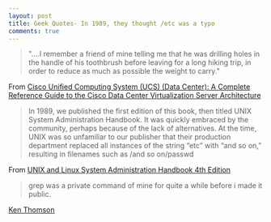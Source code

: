 ```yaml
---
layout: post
title: Geek Quotes- In 1989, they thought /etc was a typo
comments: true
---
```


> "....I remember a friend of mine telling me that he was drilling holes in the handle of his toothbrush before leaving for a long hiking trip, in order to reduce as much as possible the weight to carry."

From [Cisco Unified Computing System (UCS) (Data Center): A Complete Reference Guide to the Cisco Data Center Virtualization Server Architecture](http://www.ciscopress.com/store/cisco-unified-computing-system-ucs-data-center-a-complete-9781587141935)

> In 1989, we published the first edition of this book, then titled UNIX System Administration Handbook. It was quickly embraced by the community, perhaps because of the lack of alternatives. At the time, UNIX was so unfamiliar to our publisher that their production department replaced all instances of the string “etc” with “and so on,” resulting in filenames such as /and so on/passwd

From [UNIX and Linux System Administration Handbook 4th Edition](http://www.admin.com/)

> grep was a private command of mine for quite a while before i made it public.  

[Ken Thomson](https://medium.com/@rualthanzauva/grep-was-a-private-command-of-mine-for-quite-a-while-before-i-made-it-public-ken-thompson-a40e24a5ef48)
